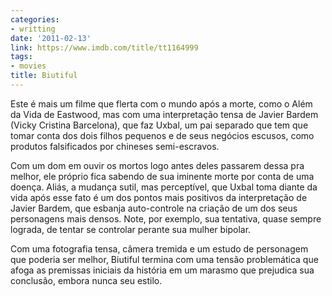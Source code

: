 ```yaml
---
categories:
- writting
date: '2011-02-13'
link: https://www.imdb.com/title/tt1164999
tags:
- movies
title: Biutiful
---
```


Este é mais um filme que flerta com o mundo após a morte, como o Além da Vida de Eastwood, mas com uma interpretação tensa de Javier Bardem (Vicky Cristina Barcelona), que faz Uxbal, um pai separado que tem que tomar conta dos dois filhos pequenos e de seus negócios escusos, como produtos falsificados por chineses semi-escravos.

Com um dom em ouvir os mortos logo antes deles passarem dessa pra melhor, ele próprio fica sabendo de sua iminente morte por conta de uma doença. Aliás, a mudança sutil, mas perceptível, que Uxbal toma diante da vida após esse fato é um dos pontos mais positivos da interpretação de Javier Bardem, que esbanja auto-controle na criação de um dos seus personagens mais densos. Note, por exemplo, sua tentativa, quase sempre lograda, de tentar se controlar perante sua mulher bipolar.

Com uma fotografia tensa, câmera tremida e um estudo de personagem que poderia ser melhor, Biutiful termina com uma tensão problemática que afoga as premissas iniciais da história em um marasmo que prejudica sua conclusão, embora nunca seu estilo.